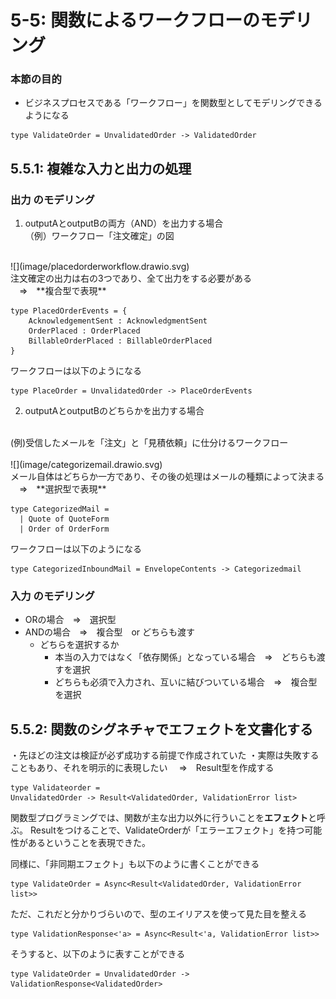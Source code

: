 # 5-5: 関数によるワークフローのモデリング

### 本節の目的
* ビジネスプロセスである「ワークフロー」を関数型としてモデリングできるようになる

```F#: 関数
type ValidateOrder = UnvalidatedOrder -> ValidatedOrder
```


## 5.5.1: 複雑な入力と出力の処理


### 出力 のモデリング

1. outputAとoutputBの両方（AND）を出力する場合<br>
（例）ワークフロー「注文確定」の図<br>
<br>
![](image/placedorderworkflow.drawio.svg)<br>
注文確定の出力は右の3つであり、全て出力をする必要がある<br>
　⇒　**複合型で表現**

```
type PlacedOrderEvents = {
    AcknowledgementSent : AcknowledgmentSent
    OrderPlaced : OrderPlaced
    BillableOrderPlaced : BillableOrderPlaced
}
```
    
ワークフローは以下のようになる<br>
```
type PlaceOrder = UnvalidatedOrder -> PlaceOrderEvents
```

2. outputAとoutputBのどちらかを出力する場合<br>
<br>
(例)受信したメールを「注文」と「見積依頼」に仕分けるワークフロー<br>
<br>
![](image/categorizemail.drawio.svg)<br>
メール自体はどちらか一方であり、その後の処理はメールの種類によって決まる<br>
　⇒　**選択型で表現**

```
type CategorizedMail =
  | Quote of QuoteForm
  | Order of OrderForm
````

ワークフローは以下のようになる<br>
```
type CategorizedInboundMail = EnvelopeContents -> Categorizedmail
```


### 入力 のモデリング
* ORの場合　⇒　選択型
* ANDの場合　⇒　複合型　or どちらも渡す
  * どちらを選択するか
    * 本当の入力ではなく「依存関係」となっている場合　⇒　どちらも渡すを選択
    * どちらも必須で入力され、互いに結びついている場合　⇒　複合型を選択


## 5.5.2: 関数のシグネチャでエフェクトを文書化する
・先ほどの注文は検証が必ず成功する前提で作成されていた
・実際は失敗することもあり、それを明示的に表現したい
　⇒　Result型を作成する

```
type Validateorder =
UnvalidatedOrder -> Result<ValidatedOrder, ValidationError list>
```

関数型プログラミングでは、関数が主な出力以外に行ういことを**エフェクト**と呼ぶ。
Resultをつけることで、ValidateOrderが「エラーエフェクト」を持つ可能性があるということを表現できた。

同様に、「非同期エフェクト」も以下のように書くことができる

```
type ValidateOrder = Async<Result<ValidatedOrder, ValidationError list>>
```

ただ、これだと分かりづらいので、型のエイリアスを使って見た目を整える

```
type ValidationResponse<'a> = Async<Result<'a, ValidationError list>>
```
そうすると、以下のように表すことができる

```
type ValidateOrder = UnvalidatedOrder -> ValidationResponse<ValidatedOrder>
```
